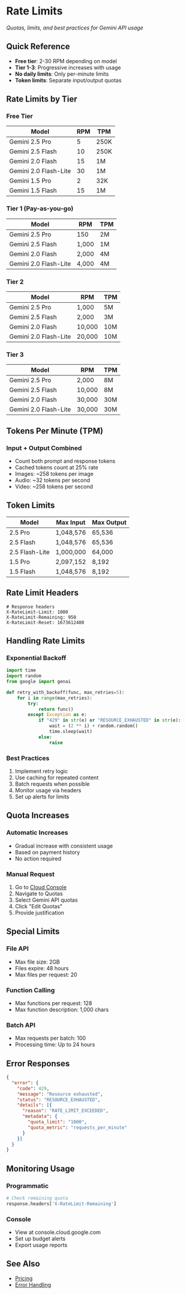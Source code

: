 # Rate Limits

*Quotas, limits, and best practices for Gemini API usage*

<!-- METADATA
Source: https://ai.google.dev/gemini-api/docs/quota
Verified: 2025-01-14
Key Info: Free tier available, tier system based on usage
Note: Limits increase automatically with consistent usage
-->

## Quick Reference
- **Free tier**: 2-30 RPM depending on model
- **Tier 1-3**: Progressive increases with usage
- **No daily limits**: Only per-minute limits
- **Token limits**: Separate input/output quotas

## Rate Limits by Tier

### Free Tier
| Model | RPM | TPM |
|-------|-----|-----|
| Gemini 2.5 Pro | 5 | 250K |
| Gemini 2.5 Flash | 10 | 250K |
| Gemini 2.0 Flash | 15 | 1M |
| Gemini 2.0 Flash-Lite | 30 | 1M |
| Gemini 1.5 Pro | 2 | 32K |
| Gemini 1.5 Flash | 15 | 1M |

### Tier 1 (Pay-as-you-go)
| Model | RPM | TPM |
|-------|-----|-----|
| Gemini 2.5 Pro | 150 | 2M |
| Gemini 2.5 Flash | 1,000 | 1M |
| Gemini 2.0 Flash | 2,000 | 4M |
| Gemini 2.0 Flash-Lite | 4,000 | 4M |

### Tier 2
| Model | RPM | TPM |
|-------|-----|-----|
| Gemini 2.5 Pro | 1,000 | 5M |
| Gemini 2.5 Flash | 2,000 | 3M |
| Gemini 2.0 Flash | 10,000 | 10M |
| Gemini 2.0 Flash-Lite | 20,000 | 10M |

### Tier 3
| Model | RPM | TPM |
|-------|-----|-----|
| Gemini 2.5 Pro | 2,000 | 8M |
| Gemini 2.5 Flash | 10,000 | 8M |
| Gemini 2.0 Flash | 30,000 | 30M |
| Gemini 2.0 Flash-Lite | 30,000 | 30M |

## Tokens Per Minute (TPM)

### Input + Output Combined
- Count both prompt and response tokens
- Cached tokens count at 25% rate
- Images: ~258 tokens per image
- Audio: ~32 tokens per second
- Video: ~258 tokens per second

## Token Limits

| Model | Max Input | Max Output |
|-------|-----------|------------|
| 2.5 Pro | 1,048,576 | 65,536 |
| 2.5 Flash | 1,048,576 | 65,536 |
| 2.5 Flash-Lite | 1,000,000 | 64,000 |
| 1.5 Pro | 2,097,152 | 8,192 |
| 1.5 Flash | 1,048,576 | 8,192 |

## Rate Limit Headers

```http
# Response headers
X-RateLimit-Limit: 1000
X-RateLimit-Remaining: 950
X-RateLimit-Reset: 1673612400
```

## Handling Rate Limits

### Exponential Backoff
```python
import time
import random
from google import genai

def retry_with_backoff(func, max_retries=5):
    for i in range(max_retries):
        try:
            return func()
        except Exception as e:
            if "429" in str(e) or "RESOURCE_EXHAUSTED" in str(e):
                wait = (2 ** i) + random.random()
                time.sleep(wait)
            else:
                raise
```

### Best Practices
1. Implement retry logic
2. Use caching for repeated content
3. Batch requests when possible
4. Monitor usage via headers
5. Set up alerts for limits

## Quota Increases

### Automatic Increases
- Gradual increase with consistent usage
- Based on payment history
- No action required

### Manual Request
1. Go to [Cloud Console](https://console.cloud.google.com)
2. Navigate to Quotas
3. Select Gemini API quotas
4. Click "Edit Quotas"
5. Provide justification

## Special Limits

### File API
- Max file size: 2GB
- Files expire: 48 hours
- Max files per request: 20

### Function Calling
- Max functions per request: 128
- Max function description: 1,000 chars

### Batch API
- Max requests per batch: 100
- Processing time: Up to 24 hours

## Error Responses

```json
{
  "error": {
    "code": 429,
    "message": "Resource exhausted",
    "status": "RESOURCE_EXHAUSTED",
    "details": [{
      "reason": "RATE_LIMIT_EXCEEDED",
      "metadata": {
        "quota_limit": "1000",
        "quota_metric": "requests_per_minute"
      }
    }]
  }
}
```

## Monitoring Usage

### Programmatic
```python
# Check remaining quota
response.headers['X-RateLimit-Remaining']
```

### Console
- View at console.cloud.google.com
- Set up budget alerts
- Export usage reports

## See Also
- [Pricing](pricing.md)
- [Error Handling](errors.md)